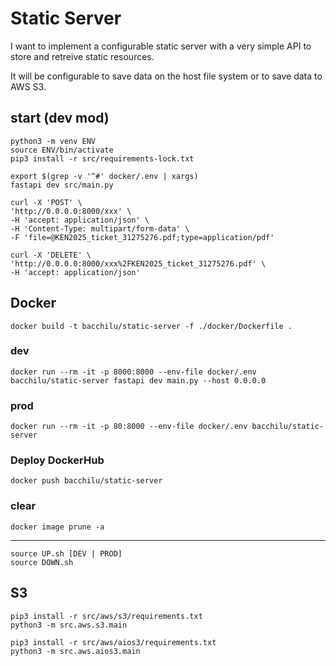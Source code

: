 # Static Server

I want to implement a configurable static server with a very simple API to store and retreive static resources.

It will be configurable to save data on the host file system or to save data to AWS S3.

## start (dev mod)

    python3 -m venv ENV
    source ENV/bin/activate
    pip3 install -r src/requirements-lock.txt

    export $(grep -v '^#' docker/.env | xargs)
    fastapi dev src/main.py

    curl -X 'POST' \
    'http://0.0.0.0:8000/xxx' \
    -H 'accept: application/json' \
    -H 'Content-Type: multipart/form-data' \
    -F 'file=@KEN2025_ticket_31275276.pdf;type=application/pdf'

    curl -X 'DELETE' \
    'http://0.0.0.0:8000/xxx%2FKEN2025_ticket_31275276.pdf' \
    -H 'accept: application/json'

## Docker

    docker build -t bacchilu/static-server -f ./docker/Dockerfile .

### dev

    docker run --rm -it -p 8000:8000 --env-file docker/.env bacchilu/static-server fastapi dev main.py --host 0.0.0.0

### prod

    docker run --rm -it -p 80:8000 --env-file docker/.env bacchilu/static-server

### Deploy DockerHub

    docker push bacchilu/static-server

### clear

    docker image prune -a

---

    source UP.sh [DEV | PROD]
    source DOWN.sh

## S3

    pip3 install -r src/aws/s3/requirements.txt
    python3 -m src.aws.s3.main

    pip3 install -r src/aws/aios3/requirements.txt
    python3 -m src.aws.aios3.main
